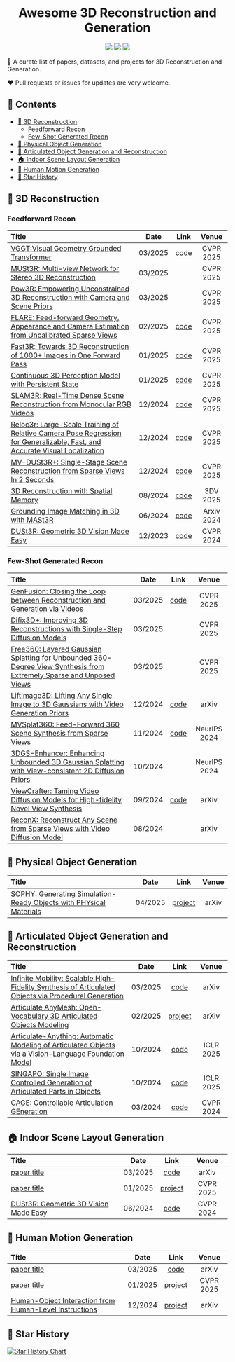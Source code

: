 <h1 align="center">Awesome 3D Reconstruction and Generation</h1>

<p align="center">
    <a href="" alt="">
        <img src="https://img.shields.io/github/commit-activity/m/polysummit/awesome-3d-reconstruction-and-generation?colorB=b74e45" /></a>
    <a href="" alt="">
        <img src="https://img.shields.io/github/last-commit/polysummit/awesome-3d-reconstruction-and-generation?colorB=54b345" /></a>
    <a href="" alt="">
        <img src="https://visitor-badge.laobi.icu/badge?page_id=polysummit.awesome-3d-reconstruction-and-generation?style=flat-square" /></a>
</p>

🌟 A curate list of papers, datasets, and projects for 3D Reconstruction and Generation.

:heart: Pull requests or issues for updates are very welcome.

## 📑 Contents
- [🧊 3D Reconstruction](#reconstruction)
    - [Feedforward Recon](#reconstruction-class1)
    - [Few-Shot Generated Recon](#reconstruction-class2)
- [🧸 Physical Object Generation](#physics)
- [🤖 Articulated Object Generation and Reconstruction](#articulate)
- [🏠 Indoor Scene Layout Generation](#layout)
- [🕺 Human Motion Generation](#human-motion)
- [🌟 Star History](#star)


## <span id="reconstruction">🧊 3D Reconstruction</span>

### <span id="reconstruction-class1">Feedforward Recon</span>
| Title                                                        | Date   |                             Link                             | Venue |
| :----------------------------------------------------------- | :-----: | :----------------------------------------------------------: | :---: |
| [VGGT:Visual Geometry Grounded Transformer](https://arxiv.org/pdf/2503.11651) |  03/2025 | [code](https://github.com/facebookresearch/vggt) | CVPR 2025 |
| [MUSt3R: Multi-view Network for Stereo 3D Reconstruction](https://www.arxiv.org/abs/2503.01661) |  03/2025 |  | CVPR 2025 |
| [Pow3R: Empowering Unconstrained 3D Reconstruction with Camera and Scene Priors](https://arxiv.org/abs/2503.17316) |  03/2025 |  | CVPR 2025 |
| [FLARE: Feed-forward Geometry, Appearance and Camera Estimation from Uncalibrated Sparse Views](https://arxiv.org/pdf/2502.12138) |  02/2025 | [code](https://github.com/ant-research/FLARE) | CVPR 2025 |
| [Fast3R: Towards 3D Reconstruction of 1000+ Images in One Forward Pass](https://arxiv.org/abs/2501.13928) |  01/2025 | [code](https://github.com/facebookresearch/fast3r) | CVPR 2025 |
| [Continuous 3D Perception Model with Persistent State](https://arxiv.org/pdf/2501.12387) |  01/2025 | [code](https://github.com/CUT3R/CUT3R) | CVPR 2025 |
| [SLAM3R: Real-Time Dense Scene Reconstruction from Monocular RGB Videos](https://arxiv.org/pdf/2412.09401) |  12/2024 | [code](https://github.com/PKU-VCL-3DV/SLAM3R) | CVPR 2025 |
| [Reloc3r: Large-Scale Training of Relative Camera Pose Regression for Generalizable, Fast, and Accurate Visual Localization](https://arxiv.org/pdf/2412.08376) |  12/2024 | [code](https://github.com/ffrivera0/reloc3r) | CVPR 2025 |
| [MV-DUSt3R+: Single-Stage Scene Reconstruction from Sparse Views In 2 Seconds](https://arxiv.org/pdf/2412.06974) | 12/2024 | [code](https://github.com/facebookresearch/mvdust3r) | CVPR 2025 |
| [3D Reconstruction with Spatial Memory](https://arxiv.org/abs/2408.16061) | 08/2024 |  [code](https://github.com/HengyiWang/spann3r)  | 3DV 2025 |
| [Grounding Image Matching in 3D with MASt3R](https://arxiv.org/abs/2406.09756) | 06/2024 |  [code](https://github.com/naver/mast3r)  | Arxiv 2024 |
| [DUSt3R: Geometric 3D Vision Made Easy](https://arxiv.org/pdf/2312.14132) | 12/2023 |  [code](https://github.com/naver/dust3r)  | CVPR 2024 |


### <span id="reconstruction-class2">Few-Shot Generated Recon</span>
| Title                                                        | Date   |                             Link                             | Venue |
| :----------------------------------------------------------- | :-----: | :----------------------------------------------------------: | :---: |
| [GenFusion: Closing the Loop between Reconstruction and Generation via Videos](https://arxiv.org/pdf/2503.21219) | 03/2025 | [code](https://github.com/Inception3D/GenFusion) | CVPR 2025 |
| [Difix3D+: Improving 3D Reconstructions with Single-Step Diffusion Models](https://arxiv.org/abs/2503.01774) | 03/2025 |  | CVPR 2025 |
| [Free360: Layered Gaussian Splatting for Unbounded 360-Degree View Synthesis from Extremely Sparse and Unposed Views](https://arxiv.org/pdf/2503.24382) | 03/2025 |  | CVPR 2025 |
| [LiftImage3D: Lifting Any Single Image to 3D Gaussians with Video Generation Priors](https://arxiv.org/abs/2412.09597) | 12/2024 | [code](https://github.com/AbrahamYabo/LiftImage3D) | arXiv |
| [MVSplat360: Feed-Forward 360 Scene Synthesis from Sparse Views](https://arxiv.org/abs/2411.04924) | 11/2024 | [code](https://github.com/donydchen/mvsplat360) | NeurIPS 2024 |
| [3DGS-Enhancer: Enhancing Unbounded 3D Gaussian Splatting with View-consistent 2D Diffusion Priors](https://arxiv.org/abs/2410.16266) | 10/2024 |  | NeurIPS 2024 |
| [ViewCrafter: Taming Video Diffusion Models for High-fidelity Novel View Synthesis](https://arxiv.org/abs/2409.02048) | 09/2024 | [code](https://drexubery.github.io/ViewCrafter/) | arXiv |
| [ReconX: Reconstruct Any Scene from Sparse Views with Video Diffusion Model](https://arxiv.org/abs/2408.16767) | 08/2024 |  | arXiv |


## <span id="physics">🧸 Physical Object Generation</span>
| Title                                                        | Date   |                             Link                             | Venue |
| :----------------------------------------------------------- | :-----: | :----------------------------------------------------------: | :---: |
| [SOPHY: Generating Simulation-Ready Objects with PHYsical Materials](https://arxiv.org/pdf/2504.12684) | 04/2025 |  [project](https://xjay18.github.io/SOPHY/)  | arXiv |


## <span id="articulate">🤖 Articulated Object Generation and Reconstruction</span>
| Title                                                        | Date   |                             Link                             | Venue |
| :----------------------------------------------------------- | :-----: | :----------------------------------------------------------: | :---: |
| [Infinite Mobility: Scalable High-Fidelity Synthesis of Articulated Objects via Procedural Generation](https://arxiv.org/abs/2503.13424) | 03/2025 |  [code](https://github.com/OpenRobotLab/Infinite-Mobility)  | arXiv |
| [Articulate AnyMesh: Open-Vocabulary 3D Articulated Objects Modeling](https://arxiv.org/abs/2502.02590) | 02/2025 |  [project](https://articulate-anymesh.github.io/)  | arXiv |
| [Articulate-Anything: Automatic Modeling of Articulated Objects via a Vision-Language Foundation Model](https://arxiv.org/abs/2410.13882) | 10/2024 | [code](https://github.com/vlongle/articulate-anything) | ICLR 2025 |
| [SINGAPO: Single Image Controlled Generation of Articulated Parts in Objects](https://arxiv.org/abs/2410.16499) | 10/2024 | [code](https://github.com/3dlg-hcvc/singapo) | ICLR 2025 |
| [CAGE: Controllable Articulation GEneration](https://arxiv.org/abs/2312.09570v2) | 03/2024 |  [code](https://github.com/3dlg-hcvc/cage)  | CVPR 2024 |


## <span id="layout">🏠 Indoor Scene Layout Generation</span>
| Title                                                        | Date   |                             Link                             | Venue |
| :----------------------------------------------------------- | :-----: | :----------------------------------------------------------: | :---: |
| [paper title](link) | 03/2025 |  [code](link)  | arXiv |
| [paper title](link) | 01/2025 |  [project](link)  | CVPR 2025 |
| [DUSt3R: Geometric 3D Vision Made Easy](https://arxiv.org/pdf/2312.14132) | 06/2024 |  [code](https://github.com/naver/dust3r)  | CVPR 2024 |


## <span id="human-motion">🕺 Human Motion Generation</span>
| Title                                                        | Date   |                             Link                             | Venue |
| :----------------------------------------------------------- | :-----: | :----------------------------------------------------------: | :---: |
| [paper title](link) | 03/2025 |  [code](link)  | arXiv |
| [paper title](link) | 01/2025 |  [project](link)  | CVPR 2025 |
| [Human-Object Interaction from Human-Level Instructions](https://arxiv.org/pdf/2406.17840) | 12/2024 |  [project](https://hoifhli.github.io/)  | arXiv |


## <span id="star">🌟 Star History</span>

[![Star History Chart](https://api.star-history.com/svg?repos=polysummit/Awesome-3D-Reconstruction-and-Generation&type=Date)](https://star-history.com/#polysummit/Awesome-3D-Reconstruction-and-Generation&Date)

